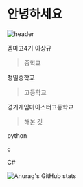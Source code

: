 # 안녕하세요

![header](https://capsule-render.vercel.app/api?type=Waving&color=003399&height=200&section=header&text=이상규&fontSize=50&animation=fadeIn&fontColor=DDDDDD)

겜마고4기 이상규
>중학교

청일중학교

>고등학교

경기게임마이스터고등학교

>해본 것

python

c

C#

![Anurag's GitHub stats](https://github-readme-stats.vercel.app/api?username=leo82380&show_icons=true&theme=radical)
